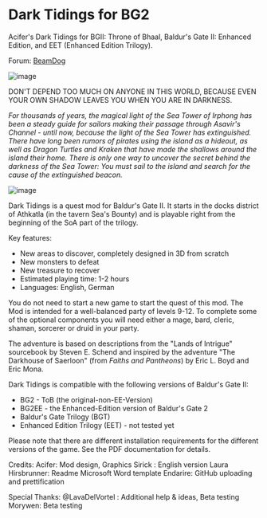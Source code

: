 # Dark Tidings for BG2
Acifer's Dark Tidings for BGII: Throne of Bhaal, Baldur's Gate II: Enhanced Edition, and EET (Enhanced Edition Trilogy).

Forum: [BeamDog]([url](https://forums.beamdog.com/discussion/87380/mod-dark-tidings-a-quest-mod-for-bg2/p1))

![image](https://github.com/Endarire/Dark-Tidings-for-BG2/assets/10439725/3db009ab-5c3f-48a1-8728-e6bdaf2c20e5)

DON'T DEPEND TOO MUCH ON ANYONE IN THIS WORLD, BECAUSE EVEN YOUR OWN SHADOW LEAVES YOU WHEN YOU ARE IN DARKNESS.

*For thousands of years, the magical light of the Sea Tower of Irphong has been a steady guide for sailors making their passage through Asavir's Channel - until now, because the light of the Sea Tower has extinguished. There have long been rumors of pirates using the island as a hideout, as well as Dragon Turtles and Kraken that have made the shallows around the island their home. There is only one way to uncover the secret behind the darkness of the Sea Tower: You must sail to the island and search for the cause of the extinguished beacon.*

![image](https://github.com/Endarire/Dark-Tidings-for-BG2/assets/10439725/3b6d58d5-8f26-43f5-9c6a-ddaf5c2029cd)

Dark Tidings is a quest mod for Baldur's Gate II. It starts in the docks district of Athkatla (in the tavern Sea's Bounty) and is playable right from the beginning of the SoA part of the trilogy.

Key features:
- New areas to discover, completely designed in 3D from scratch
- New monsters to defeat
- New treasure to recover
- Estimated playing time: 1-2 hours
- Languages: English, German

You do not need to start a new game to start the quest of this mod. The Mod is intended for a well-balanced party of levels 9-12. To complete some of the optional components you will need either a mage, bard, cleric, shaman, sorcerer or druid in your party.

The adventure is based on descriptions from the "Lands of Intrigue" sourcebook by Steven E. Schend and inspired by the adventure "The Darkhouse of Saerloon" (from _Faiths and Pantheons_) by Eric L. Boyd and Eric Mona.

Dark Tidings is compatible with the following versions of Baldur's Gate II:

- BG2 - ToB (the original-non-EE-Version)
- BG2EE - the Enhanced-Edition version of Baldur's Gate 2
- Baldur's Gate Trilogy (BGT)
- Enhanced Edition Trilogy (EET) - not tested yet

Please note that there are different installation requirements for the different versions of the game. See the PDF documentation for details.

Credits:
Acifer: Mod design, Graphics
Sirick : English version
Laura Hirsbrunner: Readme Microsoft Word template
Endarire: GitHub uploading and prettification

Special Thanks:
@LavaDelVortel : Additional help & ideas, Beta testing
Morywen: Beta testing
